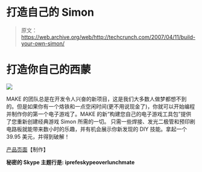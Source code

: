 # 打造自己的 Simon 

> 原文：<https://web.archive.org/web/http://techcrunch.com/2007/04/11/build-your-own-simon/>

# 打造你自己的西蒙

![](img/dba98786f16a74bf8b2a28d8c990b3f9.png)

MAKE 的团队总是在开发令人兴奋的新项目，这是我们大多数人做梦都想不到的。但是如果你有一个烙铁和一点空闲时间(更不用说现金了)，你就可以开始编程并制作你的第一个电子游戏了。MAKE 的新“构建您自己的电子游戏工具包”提供了您重新创建经典游戏 Simon 所需的一切。
 只需一些焊接、发光二极管和预印刷电路板就能带来数小时的乐趣，并有机会展示你新发现的 DIY 技能。拿起一个 39.95 美元，并得到破解！

[产品页面](https://web.archive.org/web/20130628181832/http://store.makezine.com/ProductDetails.asp?ProductCode=MKGMKIT)【制作】

**秘密的 Skype 主题行是:
iprefeskypeoverlunchmate**